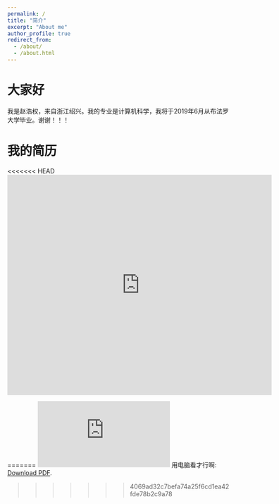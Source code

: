 ```yaml
---
permalink: /
title: "简介"
excerpt: "About me"
author_profile: true
redirect_from: 
  - /about/
  - /about.html
---
```


大家好
======
我是赵浩权，来自浙江绍兴。我的专业是计算机科学，我将于2019年6月从布法罗大学毕业。谢谢！！！

我的简历
======
<<<<<<< HEAD
<embed src="https://zhaosec.github.io/zhaosec/files/HaoquanZhao.pdf" width="600" height="500" alt="pdf" pluginspage="http://www.adobe.com/products/acrobat/readstep2.html">

=======
<object data="https://zhaosec.github.io/zhaosec/files/HaoquanZhao.pdf" type="application/pdf" width="800px" height="1000px">
    <embed src="https://zhaosec.github.io/zhaosec/files/HaoquanZhao.pdf">
        用电脑看才行啊: <a href="https://zhaosec.github.io/zhaosec/files/HaoquanZhao.pdf">Download PDF</a>.</p>
    </embed>
</object>
>>>>>>> 4069ad32c7befa74a25f6cd1ea42fde78b2c9a78

